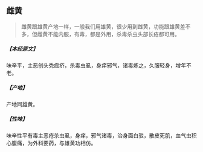 ## 雌黄

> 雌黄跟雄黄产地一样，一般我们用雄黄，很少用到雌黄，功能跟雄黄差不多，但雌黄不能内服，有毒，都是外用，杀毒杀虫头部长疮都可用。

##### 【本经原文】
味辛平，主恶创头秃痂疥，杀毒虫虱，身痒邪气，诸毒炼之，久服轻身，增年不老。
##### 【产地】
产地同雄黄。
##### 【性味】
味辛性平有毒主恶疮杀虫虱，身痒，邪气诸毒，治身面白驳，散皮死肌，血气虫积心腹痛，为外科要药，与雄黄功相仿。